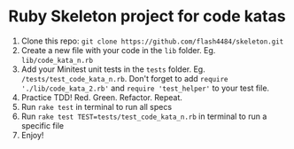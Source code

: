 # Ruby Skeleton project for code katas

1. Clone this repo: `git clone https://github.com/flash4484/skeleton.git`
2. Create a new file with your code in the `lib` folder. Eg. `lib/code_kata_n.rb`
3. Add your Minitest unit tests in the `tests` folder. Eg. `/tests/test_code_kata_n.rb`. Don't forget to add `require './lib/code_kata_2.rb'` and `require 'test_helper'` to your test file.
4. Practice TDD! Red. Green. Refactor. Repeat.
5. Run `rake test` in terminal to run all specs
6. Run `rake test TEST=tests/test_code_kata_n.rb` in terminal to run a specific file
7. Enjoy!
